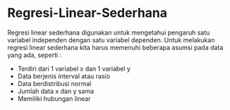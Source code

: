 # Regresi-Linear-Sederhana

Regresi linear sederhana digunakan untuk mengetahui pengaruh satu variabel independen dengan satu variabel dependen. Untuk melakukan regresi linear sederhana kita harus memenuhi beberapa asumsi pada data yang ada, seperti :
- Terdiri dari 1 variabel x dan 1 variabel y
- Data berjenis interval atau rasio
- Data berdistribusi normal
- Jumlah data x dan y sama
- Memiliki hubungan linear
